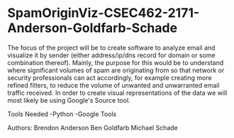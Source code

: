 # SpamOriginViz-CSEC462-2171-Anderson-Goldfarb-Schade
The focus of the project will be to create software to analyze email and visualize it by sender (either address/ip/dns record for domain or some combination thereof). Mainly, the purpose for this would be to understand where significant volumes of spam are originating from so that network or security professionals can act accordingly, for example creating more refined filters, to reduce the volume of unwanted and unwarranted email traffic received. In order to create visual representations of the data we will most likely be using Google's Source tool.

Tools Needed
  -Python
  -Google Tools


  Authors:
  Brendon Anderson
  Ben Goldfarb
  Michael Schade

